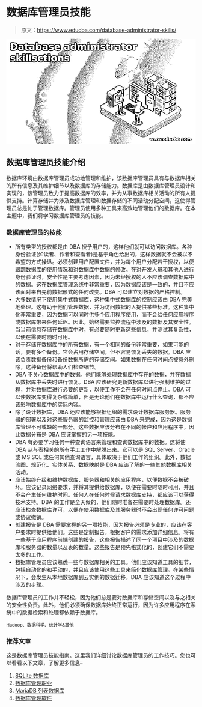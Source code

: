 # 数据库管理员技能

> 原文：<https://www.educba.com/database-administrator-skills/>

![Database administrator skillsctions](img/1c50cfd208c0b3e94bed28ba83595df8.png)



## 数据库管理员技能介绍

数据库环境由数据库管理员成功地管理和维护，该数据库管理员具有与数据库相关的所有信息及其维护细节以及数据库的存储能力。数据库是由数据库管理员设计和实现的，该管理员致力于提高数据库的效率，并为从事数据库相关活动的所有人提供支持。计算存储并为涉及数据库管理和数据存储的不同活动分配空间，这使得管理员总是忙于管理数据库。管理员使用多种工具来高效地管理他们的数据库。在本主题中，我们将学习数据库管理员的技能。

### 数据库管理员的技能

*   所有类型的授权都是由 DBA 授予用户的，这样他们就可以访问数据库。各种身份验证(如读者、作者和查看者)是基于角色给出的，这样数据就不会被以不希望的方式操纵。必须创建用户配置文件，并为每个用户分配若干授权，以便跟踪数据库的使用情况和对数据库中数据的修改。在对开发人员和其他人进行身份验证时，安全性是主要考虑因素，因为未经授权的人不应该调查数据库中的数据。这在数据库管理系统中非常重要，因为数据应该是一致的，并且不应该面对来自先前数据形式的任何改变。DBA 可以建立对数据的严格控制。
*   大多数情况下使用集中式数据库，这种集中式数据库的控制应该由 DBA 完美地处理。这有助于他们管理数据，并为访问数据的人提供某些标准。这种集中化非常重要，因为数据可以同时供多个应用程序使用，而不会给任何应用程序或数据库带来任何延迟。因此，始终需要监控流程中涉及的数据及其安全性。当当前信息存储在数据库中时，有必要随时更新这些信息，并测试其复杂性，以便在需要时随时可用。
*   对于存储在数据库中的所有数据，有一个相同的备份非常重要，如果可能的话，要有多个备份。它会占用存储空间，但不容易恢复丢失的数据。DBA 应该负责数据备份和备份数据所需的存储空间。如果数据在任何时间点被意外删除，这种备份将帮助人们检查细节。
*   DBA 不关心数据库中的数据。他们能够处理数据库中存在的数据，并在数据从数据库中丢失时进行恢复。DBA 应该研究更新数据库以进行强制维护的过程，并对数据库进行必要的更新，以便工作不会在任何时间点停止。DBA 可以使数据库变得复杂或简单，但是无论他们在数据库中运行什么查询，都不应该影响数据库中的实际内容。
*   除了设计数据库，DBA 还应该能够根据组织的需求设计数据库服务器。服务器的部署以及对这些服务器的监控和管理应该由 DBA 来完成，因为这是数据库管理不可或缺的一部分。这些数据应该分布在不同的帐户和应用程序中，因此数据分布是 DBA 应该掌握的另一项技能。
*   DBA 有必要学习任何一种查询语言来管理和查询数据库中的数据。这将使 DBA 从与表相关的所有手工工作中解脱出来。它可以是 SQL Server、Oracle 或 MS SQL 或任何其他查询语言，具体取决于他们工作的组织。此外，数据流图、规范化、实体关系、数据映射是 DBA 应该了解的一些其他数据库相关活动。
*   应该始终升级和维护数据库、服务器和相关的应用程序，以便数据不会被破坏。应该记录网络要求，并将其提供给数据库，以便在需要时随时可用，并且不会产生任何维护时间。任何人在任何时候请求数据库支持，都应该可以获得技术支持。DBA 的工作是全天候的，他们随时准备在需要时处理数据库。还应该检查数据库许可，以便在使用数据库及其服务器时不会出现任何许可问题或协议撤销。
*   创建报告是 DBA 需要掌握的另一项技能，因为报告必须是专业的，应该在客户要求时提供给他们。这些是定制报告，根据客户的需求添加详细信息。将有一些基于应用程序前端创建的报告，这些报告描述了同一个项目中涉及的数据库和服务器的数量以及表的数量。这些报告是预先格式化的，创建它们不需要太多的工作。
*   数据库管理员应该熟悉一些与数据库相关的工具。他们应该知道工具的细节，包括自动化的和手动的，并且应该使用这些工具来简化数据库管理。在某些情况下，会发生从本地数据库到云实例的数据迁移，DBA 应该知道这个过程中涉及的步骤。

数据库管理员的工作并不轻松，因为他们总是要对数据库和存储空间以及与之相关的安全性负责。此外，他们必须确保数据库始终正常运行，因为许多应用程序在系统中的数据检索和处理都依赖于数据库。

<small>Hadoop、数据科学、统计学&其他</small>

### 推荐文章

这是数据库管理员技能指南。这里我们详细讨论数据库管理员的工作技巧。您也可以看看以下文章，了解更多信息–

1.  [SQLite 数据库](https://www.educba.com/sqlite-database/)
2.  [数据库管理职业](https://www.educba.com/careers-in-database-administration/)
3.  [MariaDB 列表数据库](https://www.educba.com/mariadb-list-databases/)
4.  [数据库管理软件](https://www.educba.com/database-management-software/)





